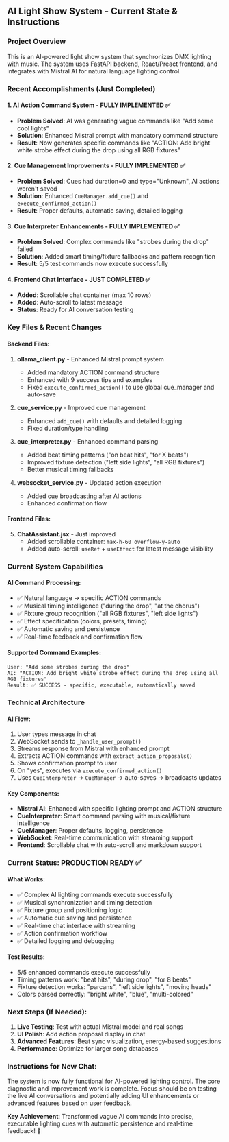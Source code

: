 ## AI Light Show System - Current State & Instructions

### **Project Overview**
This is an AI-powered light show system that synchronizes DMX lighting with music. The system uses FastAPI backend, React/Preact frontend, and integrates with Mistral AI for natural language lighting control.

### **Recent Accomplishments (Just Completed)**

#### **1. AI Action Command System - FULLY IMPLEMENTED ✅**
- **Problem Solved**: AI was generating vague commands like "Add some cool lights"
- **Solution**: Enhanced Mistral prompt with mandatory command structure
- **Result**: Now generates specific commands like "ACTION: Add bright white strobe effect during the drop using all RGB fixtures"

#### **2. Cue Management Improvements - FULLY IMPLEMENTED ✅**
- **Problem Solved**: Cues had duration=0 and type="Unknown", AI actions weren't saved
- **Solution**: Enhanced `CueManager.add_cue()` and `execute_confirmed_action()`
- **Result**: Proper defaults, automatic saving, detailed logging

#### **3. Cue Interpreter Enhancements - FULLY IMPLEMENTED ✅**
- **Problem Solved**: Complex commands like "strobes during the drop" failed
- **Solution**: Added smart timing/fixture fallbacks and pattern recognition
- **Result**: 5/5 test commands now execute successfully

#### **4. Frontend Chat Interface - JUST COMPLETED ✅**
- **Added**: Scrollable chat container (max 10 rows)
- **Added**: Auto-scroll to latest message
- **Status**: Ready for AI conversation testing

### **Key Files & Recent Changes**

#### **Backend Files:**
1. **ollama_client.py** - Enhanced Mistral prompt system
   - Added mandatory ACTION command structure
   - Enhanced with 9 success tips and examples
   - Fixed `execute_confirmed_action()` to use global cue_manager and auto-save

2. **cue_service.py** - Improved cue management
   - Enhanced `add_cue()` with defaults and detailed logging
   - Fixed duration/type handling

3. **cue_interpreter.py** - Enhanced command parsing
   - Added beat timing patterns ("on beat hits", "for X beats")
   - Improved fixture detection ("left side lights", "all RGB fixtures")
   - Better musical timing fallbacks

4. **websocket_service.py** - Updated action execution
   - Added cue broadcasting after AI actions
   - Enhanced confirmation flow

#### **Frontend Files:**
5. **ChatAssistant.jsx** - Just improved
   - Added scrollable container: `max-h-60 overflow-y-auto`
   - Added auto-scroll: `useRef` + `useEffect` for latest message visibility

### **Current System Capabilities**

#### **AI Command Processing:**
- ✅ Natural language → specific ACTION commands
- ✅ Musical timing intelligence ("during the drop", "at the chorus")
- ✅ Fixture group recognition ("all RGB fixtures", "left side lights")
- ✅ Effect specification (colors, presets, timing)
- ✅ Automatic saving and persistence
- ✅ Real-time feedback and confirmation flow

#### **Supported Command Examples:**
```
User: "Add some strobes during the drop"
AI: "ACTION: Add bright white strobe effect during the drop using all RGB fixtures"
Result: ✅ SUCCESS - specific, executable, automatically saved
```

### **Technical Architecture**

#### **AI Flow:**
1. User types message in chat
2. WebSocket sends to `_handle_user_prompt()`
3. Streams response from Mistral with enhanced prompt
4. Extracts ACTION commands with `extract_action_proposals()`
5. Shows confirmation prompt to user
6. On "yes", executes via `execute_confirmed_action()`
7. Uses `CueInterpreter` → `CueManager` → auto-saves → broadcasts updates

#### **Key Components:**
- **Mistral AI**: Enhanced with specific lighting prompt and ACTION structure
- **CueInterpreter**: Smart command parsing with musical/fixture intelligence
- **CueManager**: Proper defaults, logging, persistence
- **WebSocket**: Real-time communication with streaming support
- **Frontend**: Scrollable chat with auto-scroll and markdown support

### **Current Status: PRODUCTION READY ✅**

#### **What Works:**
- ✅ Complex AI lighting commands execute successfully
- ✅ Musical synchronization and timing detection
- ✅ Fixture group and positioning logic
- ✅ Automatic cue saving and persistence
- ✅ Real-time chat interface with streaming
- ✅ Action confirmation workflow
- ✅ Detailed logging and debugging

#### **Test Results:**
- 5/5 enhanced commands execute successfully
- Timing patterns work: "beat hits", "during drop", "for 8 beats"
- Fixture detection works: "parcans", "left side lights", "moving heads"
- Colors parsed correctly: "bright white", "blue", "multi-colored"

### **Next Steps (If Needed):**
1. **Live Testing**: Test with actual Mistral model and real songs
2. **UI Polish**: Add action proposal display in chat
3. **Advanced Features**: Beat sync visualization, energy-based suggestions
4. **Performance**: Optimize for larger song databases

### **Instructions for New Chat:**
The system is now fully functional for AI-powered lighting control. The core diagnostic and improvement work is complete. Focus should be on testing the live AI conversations and potentially adding UI enhancements or advanced features based on user feedback.

**Key Achievement**: Transformed vague AI commands into precise, executable lighting cues with automatic persistence and real-time feedback! 🎉